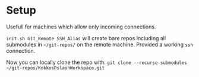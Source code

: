Setup
=====

Usefull for machines which allow only incoming connections.

`init.sh GIT_Remote SSH_Alias` will create bare repos including all submodules
in `~/git-repos/` on the remote machine. Provided a working `ssh` connection.

Now you can locally clone the repo with:
`git clone --recurse-submodules ~/git-repos/KokkosDslashWorkspace.git`

